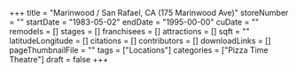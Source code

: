 +++
title = "Marinwood / San Rafael, CA (175 Marinwood Ave)"
storeNumber = ""
startDate = "1983-05-02"
endDate = "1995-00-00"
cuDate = ""
remodels = []
stages = []
franchisees = []
attractions = []
sqft = ""
latitudeLongitude = []
citations = []
contributors = []
downloadLinks = []
pageThumbnailFile = ""
tags = ["Locations"]
categories = ["Pizza Time Theatre"]
draft = false
+++
